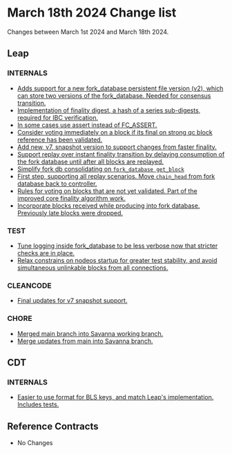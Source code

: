 # March 18th 2024 Change list
Changes between March 1st 2024 and March 18th 2024.

## Leap

### INTERNALS
- [Adds support for a new fork_database persistent file version (v2), which can store two versions of the fork_database. Needed for consensus transition.](https://github.com/antelopeIO/leap/pull/2306)
- [Implementation of finality digest, a hash of a series sub-digests, required for IBC verification.](https://github.com/antelopeIO/leap/pull/2282)
- [In some cases use assert instead of FC_ASSERT.](https://github.com/antelopeIO/leap/pull/2301)
- [Consider voting immediately on a block if its final on strong qc block reference has been validated.](https://github.com/antelopeIO/leap/pull/2290)
- [Add new, v7, snapshot version to support changes from faster finality.](https://github.com/antelopeIO/leap/pull/2297)
- [Support replay over instant finality transition by delaying consumption of the fork database until after all blocks are replayed.](https://github.com/antelopeIO/leap/pull/2287)
- [Simplify fork db consolidating on `fork_database get_block`](https://github.com/antelopeIO/leap/pull/2284)
- [First step, supporting all replay scenarios. Move `chain_head` from fork database back to controller.](https://github.com/antelopeIO/leap/pull/2278)
- [Rules for voting on blocks that are not yet validated. Part of the improved core finality algorithm work.](https://github.com/antelopeIO/leap/pull/2275)
- [Incorporate blocks received while producing into fork database. Previously late blocks were dropped.](https://github.com/antelopeIO/leap/pull/2274)
### TEST
- [Tune logging inside fork_database to be less verbose now that stricter checks are in place.](https://github.com/antelopeIO/leap/pull/2318)
- [Relax constrains on nodeos startup for greater test stability, and avoid simultaneous unlinkable blocks from all connections.](https://github.com/antelopeIO/leap/pull/2292)
### CLEANCODE
- [Final updates for v7 snapshot support.](https://github.com/antelopeIO/leap/pull/2315)
### CHORE
- [Merged main branch into Savanna working branch.](https://github.com/antelopeIO/leap/pull/2319)
- [Merge updates from main into Savanna branch.](https://github.com/antelopeIO/leap/pull/2280)

## CDT
### INTERNALS
- [Easier to use format for BLS keys, and match Leap's implementation. Includes tests.](https://github.com/antelopeIO/cdt/pull/272)

## Reference Contracts
- No Changes
